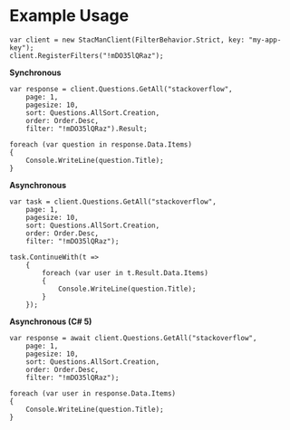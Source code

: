 # Example Usage

    var client = new StacManClient(FilterBehavior.Strict, key: "my-app-key");
    client.RegisterFilters("!mDO35lQRaz");

**Synchronous**

    var response = client.Questions.GetAll("stackoverflow",
        page: 1,
        pagesize: 10,
        sort: Questions.AllSort.Creation,
        order: Order.Desc,
        filter: "!mDO35lQRaz").Result;

    foreach (var question in response.Data.Items)
    {
        Console.WriteLine(question.Title);
    }

**Asynchronous**

    var task = client.Questions.GetAll("stackoverflow",
        page: 1,
        pagesize: 10,
        sort: Questions.AllSort.Creation,
        order: Order.Desc,
        filter: "!mDO35lQRaz");

    task.ContinueWith(t =>
        {
            foreach (var user in t.Result.Data.Items)
            {
                Console.WriteLine(question.Title);
            }
        });

**Asynchronous (C# 5)**

    var response = await client.Questions.GetAll("stackoverflow",
        page: 1,
        pagesize: 10,
        sort: Questions.AllSort.Creation,
        order: Order.Desc,
        filter: "!mDO35lQRaz");

    foreach (var user in response.Data.Items)
    {
        Console.WriteLine(question.Title);
    }